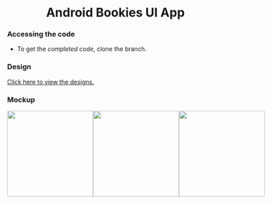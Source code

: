 <h1 align="center">Android Bookies UI App</h1>

### Accessing the code

- To get the *completed code*, clone the branch.

### Design
<a href="https://shaynakit.com/details/bookies-read-digital-book-app">Click here to view the designs.</a>

### Mockup
<div style="display: flex">
  <img src="https://i.postimg.cc/qvjRfcSt/Screenshot-20220822-123708.png" width="200" />
  <img src="https://i.postimg.cc/QC44GyQ4/Screenshot-20220822-155741.png" width="200" />
  <img src="https://i.postimg.cc/FFThGbd1/Screenshot-20220822-155805.png" width="200" />
</div>
